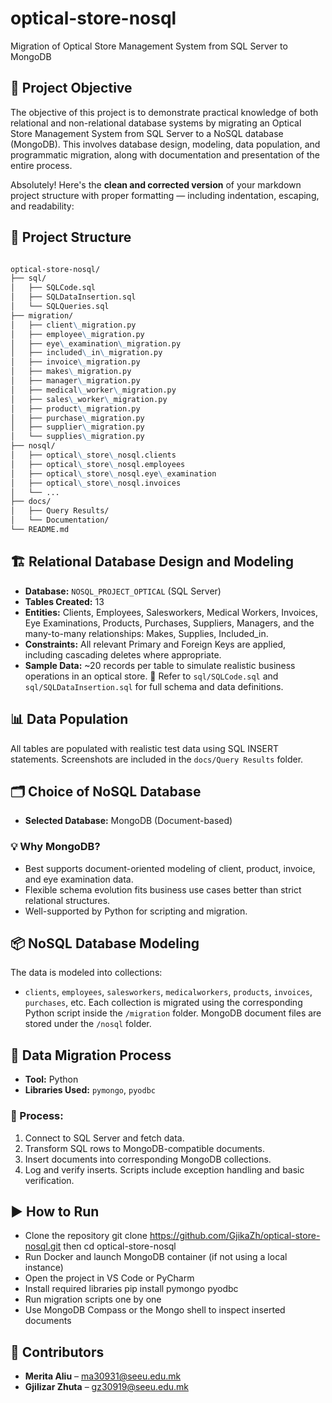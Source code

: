 # optical-store-nosql
Migration of Optical Store Management System from SQL Server to MongoDB

## 📌 Project Objective
The objective of this project is to demonstrate practical knowledge of both relational and non-relational database systems by migrating an Optical Store Management System from SQL Server to a NoSQL database (MongoDB). This involves database design, modeling, data population, and programmatic migration, along with documentation and presentation of the entire process.

Absolutely! Here's the **clean and corrected version** of your markdown project structure with proper formatting — including indentation, escaping, and readability:


## 📁 Project Structure

```markdown

optical-store-nosql/
├── sql/
│   ├── SQLCode.sql
│   ├── SQLDataInsertion.sql
│   └── SQLQueries.sql
├── migration/
│   ├── client\_migration.py
│   ├── employee\_migration.py
│   ├── eye\_examination\_migration.py
│   ├── included\_in\_migration.py
│   ├── invoice\_migration.py
│   ├── makes\_migration.py
│   ├── manager\_migration.py
│   ├── medical\_worker\_migration.py
│   ├── sales\_worker\_migration.py
│   ├── product\_migration.py
│   ├── purchase\_migration.py
│   ├── supplier\_migration.py
│   └── supplies\_migration.py
├── nosql/
│   ├── optical\_store\_nosql.clients
│   ├── optical\_store\_nosql.employees
│   ├── optical\_store\_nosql.eye\_examination
│   ├── optical\_store\_nosql.invoices
│   └── ...
├── docs/
│   ├── Query Results/
│   └── Documentation/
└── README.md

```

## 🏗️ Relational Database Design and Modeling
- **Database:** `NOSQL_PROJECT_OPTICAL` (SQL Server)
- **Tables Created:** 13  
- **Entities:** Clients, Employees, Salesworkers, Medical Workers, Invoices, Eye Examinations, Products, Purchases, Suppliers, Managers, and the many-to-many relationships: Makes, Supplies, Included_in.
- **Constraints:** All relevant Primary and Foreign Keys are applied, including cascading deletes where appropriate.
- **Sample Data:** ~20 records per table to simulate realistic business operations in an optical store.
📄 Refer to `sql/SQLCode.sql` and `sql/SQLDataInsertion.sql` for full schema and data definitions.

## 📊 Data Population
All tables are populated with realistic test data using SQL INSERT statements. Screenshots are included in the `docs/Query Results` folder.

## 🗂️ Choice of NoSQL Database
- **Selected Database:** MongoDB (Document-based)

### 💡 Why MongoDB?
- Best supports document-oriented modeling of client, product, invoice, and eye examination data.
- Flexible schema evolution fits business use cases better than strict relational structures.
- Well-supported by Python for scripting and migration.

## 📦 NoSQL Database Modeling
The data is modeled into collections:
- `clients`, `employees`, `salesworkers`, `medicalworkers`, `products`, `invoices`, `purchases`, etc.
Each collection is migrated using the corresponding Python script inside the `/migration` folder.
MongoDB document files are stored under the `/nosql` folder.

## 🔁 Data Migration Process
- **Tool:** Python  
- **Libraries Used:** `pymongo`, `pyodbc`

### 🔄 Process:
1. Connect to SQL Server and fetch data.
2. Transform SQL rows to MongoDB-compatible documents.
3. Insert documents into corresponding MongoDB collections.
4. Log and verify inserts.
Scripts include exception handling and basic verification.

## ▶️ How to Run
- Clone the repository git clone https://github.com/GjikaZh/optical-store-nosql.git then cd optical-store-nosql
- Run Docker and launch MongoDB container (if not using a local instance)
- Open the project in VS Code or PyCharm
- Install required libraries pip install pymongo pyodbc
- Run migration scripts one by one
- Use MongoDB Compass or the Mongo shell to inspect inserted documents

## 👥 Contributors
* **Merita Aliu** –  ma30931@seeu.edu.mk
* **Gjilizar Zhuta** – gz30919@seeu.edu.mk
